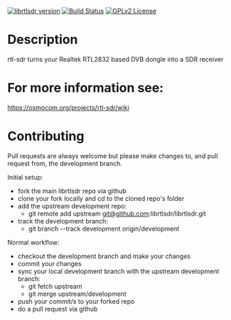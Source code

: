 [![librtlsdr version](https://img.shields.io/github/tag/librtlsdr/librtlsdr.svg?style=flat&label=librtlsdr)](https://github.com/librtlsdr/librtlsdr/releases)
[![Build Status](http://circleci-badges-max.herokuapp.com/img/librtlsdr/librtlsdr/master?token=:circle-ci-token)](https://circleci.com/gh/librtlsdr/librtlsdr/tree/master)
[![GPLv2 License](http://img.shields.io/badge/license-GPLv2-brightgreen.svg)](https://tldrlegal.com/license/gnu-general-public-license-v2)

# Description

rtl-sdr turns your Realtek RTL2832 based DVB dongle into a SDR receiver


# For more information see:

https://osmocom.org/projects/rtl-sdr/wiki


# Contributing

Pull requests are always welcome but please make changes to, and pull request from, the development branch.

Initial setup:

- fork the main librtlsdr repo via github
- clone your fork locally and cd to the cloned repo's folder
- add the upstream development repo:
    * git remote add upstream git@github.com:librtlsdr/librtlsdr.git
- track the development branch: 
    * git branch --track development origin/development

Normal workflow:

- checkout the development branch and make your changes
- commit your changes
- sync your local development branch with the upstream development branch:
    * git fetch upstream
    * git merge upstream/development
- push your commit/s to your forked repo
- do a pull request via github
